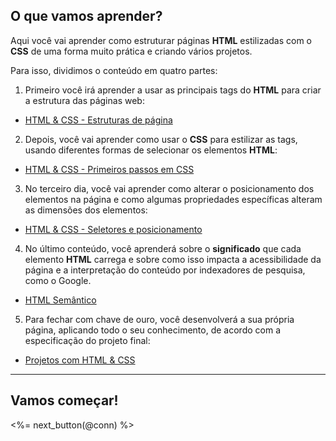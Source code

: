 ## O que vamos aprender?

Aqui você vai aprender como estruturar páginas **HTML** estilizadas com o **CSS** de uma forma muito prática e criando vários projetos.

Para isso, dividimos o conteúdo em quatro partes:

1. Primeiro você irá aprender a usar as principais tags do **HTML** para criar a estrutura das páginas web:

  * [HTML & CSS - Estruturas de página](/fundamentals/html-css/html-css-part-1)

2. Depois, você vai aprender como usar o **CSS** para estilizar as tags, usando diferentes formas de selecionar os elementos **HTML**:

  * [HTML & CSS - Primeiros passos em CSS](/fundamentals/html-css/html-css-part-2)

3. No terceiro dia, você vai aprender como alterar o posicionamento dos elementos na página e como algumas propriedades específicas alteram as dimensões dos elementos:

  * [HTML & CSS - Seletores e posicionamento](/fundamentals/html-css/html-css-part-3)

4. No último conteúdo, você aprenderá sobre o **significado** que cada elemento **HTML** carrega e sobre como isso impacta a acessibilidade da página e a interpretação do conteúdo por indexadores de pesquisa, como o Google.

  * [HTML Semântico](/fundamentals/html-css/semantic-html)

5. Para fechar com chave de ouro, você desenvolverá a sua própria página, aplicando todo o seu conhecimento, de acordo com a especificação do projeto final:

  * [Projetos com HTML & CSS](/fundamentals/html-css/html-css-project)

---

## Vamos começar!

<%= next_button(@conn) %>
